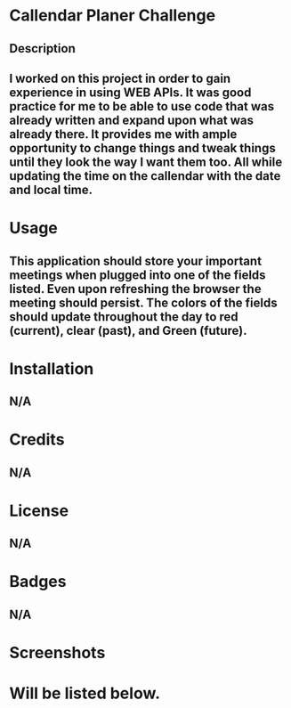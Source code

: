 # Callendar Planer Challenge
## Description
## I worked on this project in order to gain experience in using WEB APIs. It was good practice for me to be able to use code that was already written and expand upon what was already there. It provides me with ample opportunity to change things and tweak things until they look the way I want them too. All while updating the time on the callendar with the date and local time. 

# Usage
## This application should store your important meetings when plugged into one of the fields listed. Even upon refreshing the browser the meeting should persist. The colors of the fields should update throughout the day to red (current), clear (past), and Green (future). 

# Installation
## N/A

# Credits 
## N/A

# License 
## N/A

# Badges 
## N/A

# Screenshots
# Will be listed below. 